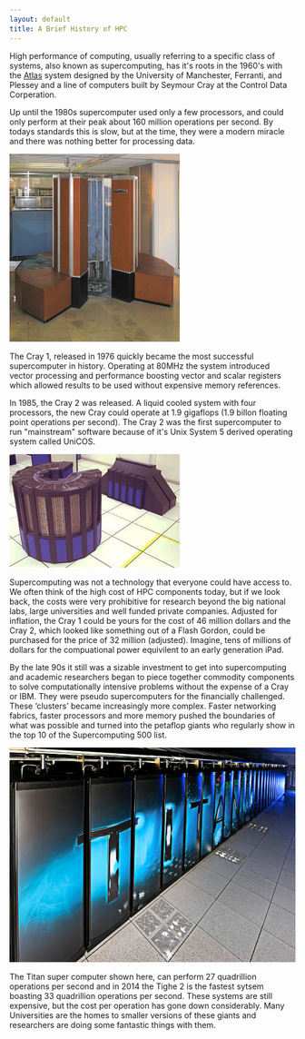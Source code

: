 ```yaml
---
layout: default
title: A Brief History of HPC
---
```


High performance of computing, usually referring to a specific class of systems, also known as supercomputing, has it's roots in the 1960's with the [Atlas](http://en.wikipedia.org/wiki/Atlas_%28computer%29) system designed by the University of Manchester, Ferranti, and Plessey and a line of computers built by Seymour Cray at the Control Data Corperation.

Up until the 1980s supercomputer used only a few processors, and could only perform at their peak about 160 million operations per second.  By todays standards this is slow, but at the time, they were a modern miracle and there was nothing better for processing data.  

![The Cray 1](images/Cray1.jpg) 

The Cray 1, released in 1976 quickly became the most successful supercomputer in history.  Operating at 80MHz the system introduced vector processing and performance boosting vector and scalar registers which allowed results to be used without expensive memory references.

In 1985, the Cray 2 was released. A liquid cooled system with four processors, the new Cray could operate at 1.9 gigaflops (1.9 billon floating point operations per second).  The Cray 2 was the first supercomputer to run "mainstream" software because of it's Unix System 5 derived operating system called UniCOS. 

![The Cray 2](images/Cray2.jpg)

Supercomputing was not a technology that everyone could have access to.  We often think of the high cost of HPC components today, but if we look back, the costs were very prohibitive for research beyond the big national labs, large universities and well funded private companies.  Adjusted for inflation, the Cray 1 could be yours for the cost of 46 million dollars and the Cray 2, which looked like something out of a Flash Gordon, could be purchased for the price of 32 million (adjusted).  Imagine, tens of millions of dollars for the compuational power equivilent to an early generation iPad.

By the late 90s it still was a sizable investment to get into supercomputing and academic researchers began to piece together commodity components to solve computationally intensive problems without the expense of a Cray or IBM.  They were pseudo supercomputers for the financially challenged.  These ‘clusters’ became increasingly more complex.  Faster networking fabrics, faster processors and more memory pushed the boundaries of what was possible and turned into the petaflop giants who regularly show in the top 10 of the Supercomputing 500 list.

![Titan](images/titan3.jpg) 

The Titan super computer shown here, can perform 27 quadrillion operations per second and in 2014 the Tighe 2 is the fastest sytsem boasting 33 quadrillion operations per second.  These systems are still expensive, but the cost per operation has gone down considerably.  Many Universities are the homes to smaller versions of these giants and researchers are doing some fantastic things with them.
